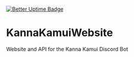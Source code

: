 [![Better Uptime Badge](https://betteruptime.com/status-badges/v1/monitor/893f.svg)](https://betteruptime.com/?utm_source=status_badge)

# KannaKamuiWebsite
Website and API for the Kanna Kamui Discord Bot
